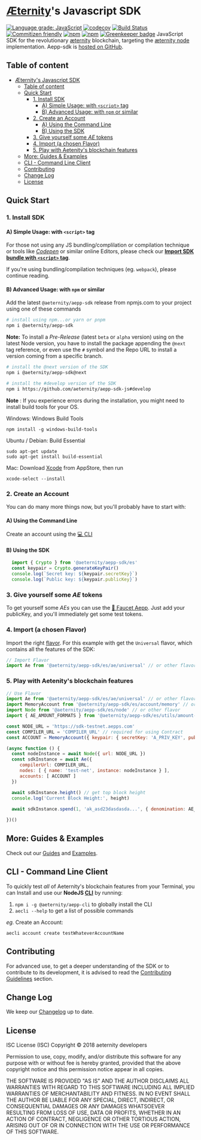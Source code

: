 # [Æternity](https://aeternity.com/)'s Javascript SDK

[![Language grade: JavaScript](https://img.shields.io/lgtm/grade/javascript/g/aeternity/aepp-sdk-js.svg?logo=lgtm&logoWidth=18)](https://lgtm.com/projects/g/aeternity/aepp-sdk-js/context:javascript)
[![codecov](https://codecov.io/gh/aeternity/aepp-sdk-js/branch/develop/graph/badge.svg)](https://codecov.io/gh/aeternity/aepp-sdk-js)
[![Build Status](https://travis-ci.com/aeternity/aepp-sdk-js.svg?branch=develop)](http://travis-ci.com/aeternity/aepp-sdk-js?branch=develop)
[![Commitizen friendly](https://img.shields.io/badge/commitizen-friendly-brightgreen.svg)](http://commitizen.github.io/cz-cli/)
[![npm](https://img.shields.io/npm/v/@aeternity/aepp-sdk.svg)](https://www.npmjs.com/package/@aeternity/aepp-sdk)
[![npm](https://img.shields.io/npm/l/@aeternity/aepp-sdk.svg)](https://www.npmjs.com/package/@aeternity/aepp-sdk) 
[![Greenkeeper badge](https://badges.greenkeeper.io/aeternity/aepp-sdk-js.svg)](https://greenkeeper.io/)
JavaScript SDK for the revolutionary [æternity] blockchain, targeting the
[æternity node] implementation. Aepp-sdk is [hosted on GitHub].

[æternity]: https://aeternity.com/
[æternity node]: https://github.com/aeternity/aeternity
[hosted on GitHub]: https://github.com/aeternity/aepp-sdk-js

[develop branch]: https://github.com/aeternity/aepp-sdk-js/tree/develop

## Table of content
- [Æternity's Javascript SDK](#%C3%86ternitys-Javascript-SDK)
  - [Table of content](#Table-of-content)
  - [Quick Start](#Quick-Start)
    - [1. Install SDK](#1-Install-SDK)
      - [A) Simple Usage: with `<script>` tag](#A-Simple-Usage-with-script-tag)
      - [B) Advanced Usage: with `npm` or similar](#B-Advanced-Usage-with-npm-or-similar)
    - [2. Create an Account](#2-Create-an-Account)
      - [A) Using the Command Line](#A-Using-the-Command-Line)
      - [B) Using the SDK](#B-Using-the-SDK)
    - [3. Give yourself some _AE_ tokens](#3-Give-yourself-some-AE-tokens)
    - [4. Import (a chosen Flavor)](#4-Import-a-chosen-Flavor)
    - [5. Play with Aetenity's blockchain features](#5-Play-with-Aetenitys-blockchain-features)
  - [More: Guides & Examples](#More-Guides--Examples)
  - [CLI - Command Line Client](#CLI---Command-Line-Client)
  - [Contributing](#Contributing)
  - [Change Log](#Change-Log)
  - [License](#License)

## Quick Start

### 1. Install SDK
#### A) Simple Usage: with `<script>` tag
For those not using any JS bundling/complilation or compilation technique or tools like [_Codepen_](https://codepen.io/pen/) or similar online Editors, please check our [**Import SDK bundle with `<script>` tag**](docs/guides/import-script-tag.md).

If you're using bundling/compilation techniques (eg. `webpack`), please continue reading.

#### B) Advanced Usage: with `npm` or similar
Add the latest `@aeternity/aepp-sdk` release from npmjs.com to your project using one of these commands

```bash
# install using npm...or yarn or pnpm
npm i @aeternity/aepp-sdk
```

**Note:** To install a _Pre-Release_ (latest `beta` or `alpha` version) using on the latest Node version, you have to install the package appending the `@next` tag reference, or even use the `#` symbol and the Repo URL to install a version coming from a specific branch.
```bash
# install the @next version of the SDK
npm i @aeternity/aepp-sdk@next

# install the #develop version of the SDK
npm i https://github.com/aeternity/aepp-sdk-js#develop
```

**Note** : If you experience errors during the installation, you might need to install build tools for your OS.

Windows: Windows Build Tools
```
npm install -g windows-build-tools
```
Ubuntu / Debian: Build Essential
```
sudo apt-get update
sudo apt-get install build-essential
```
Mac:
Download [Xcode](https://apps.apple.com/de/app/xcode/id497799835?mt=12) from AppStore, then run
```
xcode-select --install
```

### 2. Create an Account
You can do many more things now, but you'll probably have to start with:

#### A) Using the Command Line
Create an account using the [💻 CLI](#cli---command-line-client)

#### B) Using the SDK

```javascript
  import { Crypto } from '@aeternity/aepp-sdk/es'
  const keypair = Crypto.generateKeyPair()
  console.log(`Secret key: ${keypair.secretKey}`)
  console.log(`Public key: ${keypair.publicKey}`)
```

### 3. Give yourself some _AE_ tokens
To get yourself some _AEs_ you can use the [🚰 Faucet Aepp](https://faucet.aepps.com/). Just add your publicKey, and you'll immediately get some test tokens.


### 4. Import (a chosen Flavor)

Import the right [flavor](docs/README.md#flavors--entry-points). For this example with get the `Universal` flavor, which contains all the features of the SDK:

```js
// Import Flavor
import Ae from '@aeternity/aepp-sdk/es/ae/universal' // or other flavor
```

### 5. Play with Aetenity's blockchain features

```js
// Use Flavor
import Ae from '@aeternity/aepp-sdk/es/ae/universal' // or other flavor
import MemoryAccount from '@aeternity/aepp-sdk/es/account/memory' // or other flavor
import Node from '@aeternity/aepp-sdk/es/node' // or other flavor
import { AE_AMOUNT_FORMATS } from '@aeternity/aepp-sdk/es/utils/amount-formatter'

const NODE_URL = 'https://sdk-testnet.aepps.com'
const COMPILER_URL = 'COMPILER_URL' // required for using Contract
const ACCOUNT = MemoryAccount({ keypair: { secretKey: 'A_PRIV_KEY', publicKey: 'A_PUB_ADDRESS' } })

(async function () {
  const nodeInstance = await Node({ url: NODE_URL })
  const sdkInstance = await Ae({
     compilerUrl: COMPILER_URL,
     nodes: [ { name: 'test-net', instance: nodeInstance } ],
     accounts: [ ACCOUNT ]
  })

  await sdkInstance.height() // get top block height
  console.log('Current Block Height:', height)
  
  await sdkInstance.spend(1, 'ak_asd23dasdasda...', { denomination: AE_AMOUNT_FORMATS.AE }) // spend one AE

})()
```

## More: Guides & Examples

Check out our [Guides](docs/README.md) and [Examples](examples/README.md).

## CLI - Command Line Client

To quickly test _all_ of Aeternity's blockchain features from your Terminal, you can Install and use our **NodeJS [CLI](https://github.com/aeternity/aepp-cli-js)** by running:

1. `npm i -g @aeternity/aepp-cli` to globally install the CLI
2. `aecli --help` to get a list of possible commands

_eg._ Create an Account:

`aecli account create testWhateverAccountName`

## Contributing

For advanced use, to get a deeper understanding of the SDK or to contribute to its development, it is advised to read the [Contributing Guidelines](docs/contrib/README.md) section.

## Change Log

We keep our [Changelog](CHANGELOG.md) up to date.

## License

ISC License (ISC)
Copyright © 2018 aeternity developers

Permission to use, copy, modify, and/or distribute this software for any purpose
with or without fee is hereby granted, provided that the above copyright notice
and this permission notice appear in all copies.

THE SOFTWARE IS PROVIDED "AS IS" AND THE AUTHOR DISCLAIMS ALL WARRANTIES WITH
REGARD TO THIS SOFTWARE INCLUDING ALL IMPLIED WARRANTIES OF MERCHANTABILITY AND
FITNESS. IN NO EVENT SHALL THE AUTHOR BE LIABLE FOR ANY SPECIAL, DIRECT,
INDIRECT, OR CONSEQUENTIAL DAMAGES OR ANY DAMAGES WHATSOEVER RESULTING FROM LOSS
OF USE, DATA OR PROFITS, WHETHER IN AN ACTION OF CONTRACT, NEGLIGENCE OR OTHER
TORTIOUS ACTION, ARISING OUT OF OR IN CONNECTION WITH THE USE OR PERFORMANCE OF
THIS SOFTWARE.
